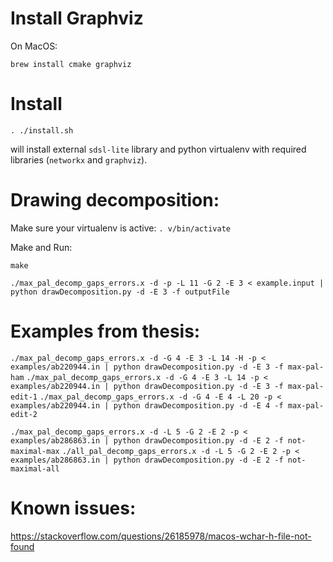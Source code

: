 # Install Graphviz

On MacOS:

`brew install cmake graphviz`

# Install

`. ./install.sh`

will install external `sdsl-lite` library and python virtualenv with required libraries (`networkx` and `graphviz`).

# Drawing decomposition:

Make sure your virtualenv is active:
`. v/bin/activate`

Make and Run:

`make`

`./max_pal_decomp_gaps_errors.x -d -p -L 11 -G 2 -E 3 < example.input | python drawDecomposition.py -d -E 3 -f outputFile`

# Examples from thesis:

`./max_pal_decomp_gaps_errors.x -d -G 4 -E 3 -L 14 -H -p < examples/ab220944.in | python drawDecomposition.py -d -E 3 -f max-pal-ham`
`./max_pal_decomp_gaps_errors.x -d -G 4 -E 3 -L 14 -p < examples/ab220944.in | python drawDecomposition.py -d -E 3 -f max-pal-edit-1`
`./max_pal_decomp_gaps_errors.x -d -G 4 -E 4 -L 20 -p < examples/ab220944.in | python drawDecomposition.py -d -E 4 -f max-pal-edit-2`

`./max_pal_decomp_gaps_errors.x -d -L 5 -G 2 -E 2 -p < examples/ab286863.in | python drawDecomposition.py -d -E 2 -f not-maximal-max`
`./all_pal_decomp_gaps_errors.x -d -L 5 -G 2 -E 2 -p < examples/ab286863.in | python drawDecomposition.py -d -E 2 -f not-maximal-all`

# Known issues:

https://stackoverflow.com/questions/26185978/macos-wchar-h-file-not-found
